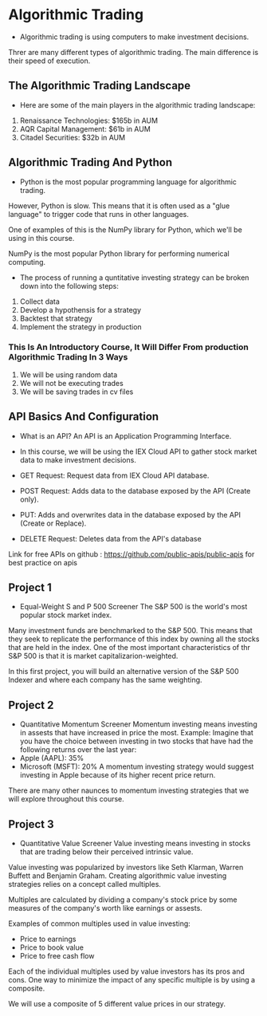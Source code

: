 # Algorithmic Trading

- Algorithmic trading is using computers to make investment decisions.

Threr are many different types of algorithmic trading. The main difference is their speed of execution.

## The Algorithmic Trading Landscape

- Here are some of the main players in the algorithmic trading landscape:

1. Renaissance Technologies: $165b in AUM
2. AQR Capital Management: $61b in AUM
3. Citadel Securities: $32b in AUM

## Algorithmic Trading And Python

- Python is the most popular programming language for algorithmic trading.

However, Python is slow. This means that it is often used as a "glue language" to trigger code that runs in other languages.

One of examples of this is the NumPy library for Python, which we'll be using in this course.

NumPy is the most popular Python library for performing numerical computing.

- The process of running a quntitative investing strategy can be broken down into the following steps:

1. Collect data
2. Develop a hypothensis for a strategy
3. Backtest that strategy
4. Implement the strategy in production

### This Is An Introductory Course, It Will Differ From production Algorithmic Trading In 3 Ways

1. We will be using random data
2. We will not be executing trades
3. We will be saving trades in cv files

## API Basics And Configuration

- What is an API?
An API is an Application Programming Interface.

- In this course, we will be using the IEX Cloud API to gather stock market data to make investment decisions.
- GET Request: Request data from IEX Cloud API database.
- POST Request: Adds data to the database exposed by the API (Create only).
- PUT: Adds and overwrites data in the database exposed by the API (Create or Replace).
- DELETE Request: Deletes data from the API's database

Link for free APIs on github : <https://github.com/public-apis/public-apis> for best practice on apis

## Project 1

- Equal-Weight S and P 500 Screener
The S&P 500 is the world's most popular stock market index.

Many investment funds are benchmarked to the S&P 500. This means that they seek to replicate the performance of this index by owning all the stocks that are held in the index.
One of the most important characteristics of thr S&P 500 is that it is market capitalizarion-weighted.

In this first project, you will build an alternative version of the S&P 500 Indexer and where each company has the same weighting.

## Project 2

- Quantitative Momentum Screener
Momentum investing means investing in assests that have increased in price the most.
Example:
Imagine that you have the choice between investing in two stocks that have had the following returns over the last year:
- Apple (AAPL): 35%
- Microsoft (MSFT): 20%
A momentum investing strategy would suggest investing in Apple because of its higher recent price return.

There are many other naunces to momentum investing strategies that we will explore throughout this course.

## Project 3

- Quantitative Value Screener
Value investing means investing in stocks that are trading below their perceived intrinsic value.

Value investing was popularized by investors like Seth Klarman, Warren Buffett and Benjamin Graham.
Creating algorithmic value investing strategies relies on a concept called multiples.

Multiples are calculated by dividing a company's stock price by some measures of the company's worth like earnings or assests.

Examples of common multiples used in value investing:

- Price to earnings
- Price to book value
- Price to free cash flow

Each of the individual multiples used by value investors has its pros and cons.
One way to minimize the impact of any specific multiple is by using a composite.

We will use a composite of 5 different value prices in our strategy.
